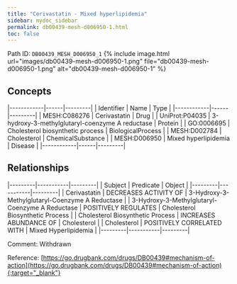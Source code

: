 ```yaml
---
title: "Cerivastatin - Mixed hyperlipidemia"
sidebar: mydoc_sidebar
permalink: db00439-mesh-d006950-1.html
toc: false 
---
```



Path ID: `DB00439_MESH_D006950_1`
{% include image.html url="images/db00439-mesh-d006950-1.png" file="db00439-mesh-d006950-1.png" alt="db00439-mesh-d006950-1" %}

## Concepts

|------------|------|---------|
| Identifier | Name | Type    |
|------------|------|---------|
| MESH:C086276 | Cerivastatin | Drug |
| UniProt:P04035 | 3-hydroxy-3-methylglutaryl-coenzyme A reductase | Protein |
| GO:0006695 | Cholesterol biosynthetic process | BiologicalProcess |
| MESH:D002784 | Cholesterol | ChemicalSubstance |
| MESH:D006950 | Mixed hyperlipidemia | Disease |
|------------|------|---------|

## Relationships

|---------|-----------|---------|
| Subject | Predicate | Object  |
|---------|-----------|---------|
| Cerivastatin | DECREASES ACTIVITY OF | 3-Hydroxy-3-Methylglutaryl-Coenzyme A Reductase |
| 3-Hydroxy-3-Methylglutaryl-Coenzyme A Reductase | POSITIVELY REGULATES | Cholesterol Biosynthetic Process |
| Cholesterol Biosynthetic Process | INCREASES ABUNDANCE OF | Cholesterol |
| Cholesterol | POSITIVELY CORRELATED WITH | Mixed Hyperlipidemia |
|---------|-----------|---------|

Comment: Withdrawn

Reference: [https://go.drugbank.com/drugs/DB00439#mechanism-of-action](https://go.drugbank.com/drugs/DB00439#mechanism-of-action){:target="_blank"}